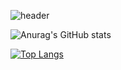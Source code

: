 ![header](https://capsule-render.vercel.app/api?type=transparent&color=gradient&height=300&section=header&text=Ryu%20Hanseong)

![Anurag's GitHub stats](https://github-readme-stats.vercel.app/api?username=arsriu&show_icons=true&theme=radical)

[![Top Langs](https://github-readme-stats.vercel.app/api/top-langs/?username=arsriu&layout=compact)](https://github.com/arsriu/github-readme-stats)
<!--
**arsriu/arsriu** is a ✨ _special_ ✨ repository because its `README.md` (this file) appears on your GitHub profile.

Here are some ideas to get you started:

- 🔭 I’m currently working on ...
- 🌱 I’m currently learning ...
- 👯 I’m looking to collaborate on ...
- 🤔 I’m looking for help with ...
- 💬 Ask me about ...
- 📫 How to reach me: ...
- 😄 Pronouns: ...
- ⚡ Fun fact: ...
-->
